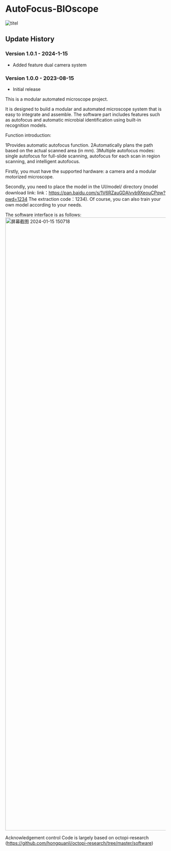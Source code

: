 # AutoFocus-BIOscope
![titel](https://github.com/AHaoI111/AutoFocus-BIOscope/assets/108380260/92a20afe-fb91-4a0d-a9fc-f5793b6586da)

## Update History

### Version 1.0.1 - 2024-1-15
- Added feature dual camera system

### Version 1.0.0 - 2023-08-15
- Initial release



This is a modular automated microscope project.

It is designed to build a modular and automated microscope system that is easy to integrate and assemble. The software part includes features such as autofocus and automatic microbial identification using built-in recognition models.

Function introduction:

1Provides automatic autofocus function.
2Automatically plans the path based on the actual scanned area (in mm).
3Multiple autofocus modes: single autofocus for full-slide scanning, autofocus for each scan in region scanning, and intelligent autofocus.


Firstly, you must have the supported hardware: a camera and a modular motorized microscope. 

Secondly, you need to place the model in the UI/model/ directory (model download link: link：https://pan.baidu.com/s/1V6RZauGDAlvvb9XeouCPqw?pwd=1234 
The extraction code：1234). 
Of course, you can also train your own model according to your needs.


The software interface is as follows:
<img width="1919" alt="屏幕截图 2024-01-15 150718" src="https://github.com/AHaoI111/AutoFocus-BIOscope/assets/108380260/13ae9904-1eed-495d-8c1d-16cf9610cfba">





Acknowledgement
control Code is largely based on octopi-research (https://github.com/hongquanli/octopi-research/tree/master/software)
